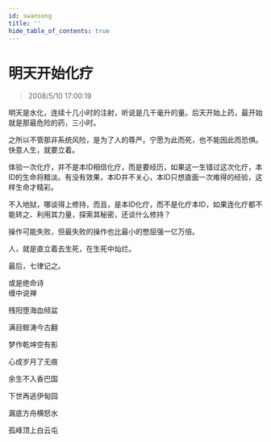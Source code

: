 ```yaml
---
id: swansong
title: ''
hide_table_of_contents: true
---
```


# 明天开始化疗

> 2008/5/10 17:00:19

<div style={{color: '#000000', fontSize: '18px', fontWeight: '500'}}>

明天是水化，连续十几小时的注射，听说是几千毫升的量。后天开始上药，最开始就是那最危险的药，三小时。

之所以不管那非系统风险，是为了人的尊严。宁愿为此而死，也不能因此而恐惧。快意人生，就要立着。

体验一次化疗，并不是本ID相信化疗，而是要经历，如果这一生错过这次化疗，本ID的生命将黯淡。有没有效果，本ID并不关心，本ID只想直面一次难得的经验，这样生命才精彩。

不入地狱，哪谈得上修持，而且，是本ID化疗，而不是化疗本ID，如果连化疗都不能转之、利用其力量，探索其秘密，还谈什么修持？

操作可能失败，但最失败的操作也比最小的憋屈强一亿万倍。

人，就是直立着去生死，在生死中灿烂。

最后，七律记之。

</div>
 

<div style={{color: '#CC0000', fontSize: '56px', fontWeight: '500', textAlign: 'center', lineHeight: '100%'}}>
或是绝命诗
</div>

<div style={{color: '#CC0000', fontSize: '32px', fontWeight: '500', textAlign: 'center', lineHeight: '500%'}}>
缠中说禅
</div>

<div style={{color: '#CC0000', fontSize: '32px', fontWeight: '500', textAlign: 'center', lineHeight: '120%'}}>

残阳堕海血倾盆

满目鲸涛今古翻

梦作乾坤空有影

心成岁月了无痕

余生不入香巴国

下世再逃伊甸园

漏底方舟横怒水

孤峰顶上白云屯
</div>